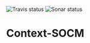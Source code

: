 ![Travis status](https://travis-ci.org/aygalinc/Context-SOCM.svg?branch=master)
![Sonar status](https://sonarqube.com/api/badges/gate?key=fr.liglab.adele.cream:context.socm.reactor)

# Context-SOCM

